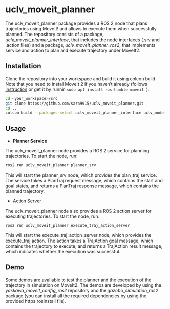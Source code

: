 # uclv_moveit_planner
The uclv_moveit_planner package provides a ROS 2 node that plans trajectories using MoveIt! and allows to execute them when successfully planned. The repository consists of a package, *uclv_moveit_planner_interface*, that includes the node interfaces (.srv and .action files) and a package, *uclv_moveit_planner_ros2*, that implements service and action to plan and execute trajectory under MoveIt2.

## Installation
Clone the repository into your workspace and build it using colcon build. Note that you need to install MoveIt 2 if you haven’t already (follows [instruction](https://moveit.picknik.ai/main/doc/tutorials/getting_started/getting_started.html) or get it by runnin ```sudo apt install ros-humble-moveit ```).
```bash
cd <your_workspace>/src
git clone https://github.com/sara9915/uclv_moveit_planner.git
cd ..
colcon build --packages-select uclv_moveit_planner_interface uclv_modeit_planner_ros2
```

## Usage
- **Planner Service**
  
The uclv_moveit_planner node provides a ROS 2 service for planning trajectories. To start the node, run:
```bash
ros2 run uclv_moveit_planner planner_srv
```
This will start the planner_srv node, which provides the plan_traj service. The service takes a PlanTraj request message, which contains the start and goal states, and returns a PlanTraj response message, which contains the planned trajectory.

- Action Server


The uclv_moveit_planner node also provides a ROS 2 action server for executing trajectories. To start the node, run:
```bash
ros2 run uclv_moveit_planner execute_traj_action_server
```
This will start the execute_traj_action_server node, which provides the execute_traj action. The action takes a TrajAction goal message, which contains the trajectory to execute, and returns a TrajAction result message, which indicates whether the execution was successful.

## Demo
Some demos are available to test the planner and the execution of the trajectory in simulation on MoveIt2. The demos are developed by using the *yaskawa_moveit_config_ros2* repository and the *gazebo_simulation_ros2* package (you can install all the required dependencies by using the provided https.rosinstall file). 
